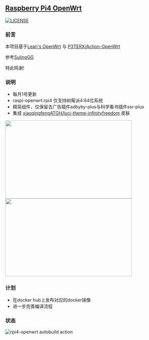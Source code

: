 ## [Raspberry Pi4 OpenWrt](https://github.com/elarkasi/raspi-openwrt)

[![LICENSE](https://img.shields.io/github/license/mashape/apistatus.svg?style=flat-square&label=LICENSE)](https://github.com/elarkasi/OpenWrt-Lean-Pi4-firmware/blob/main/LICENSE)
    
### 前言

本项目基于[Lean's OpenWrt](https://github.com/coolsnowwolf/lede) 与 [P3TERX/Action-OpenWrt](https://github.com/P3TERX/Actions-OpenWrt)

参考[SulingGG](https://github.com/SuLingGG/OpenWrt-Rpi-Docker)
    
特此鸣谢!

### 说明
- 每月1号更新
- raspi-openwrt:rpi4 仅支持树莓派4:64位系统
- 精简组件，仅保留去广告插件adbyby-plus与科学看书插件ssr-plus
- 集成 [xiaoqingfengATGH/luci-theme-infinityfreedom](https://github.com/xiaoqingfengATGH/luci-theme-infinityfreedom) 皮肤

<img src="https://github.com/xiaoqingfengATGH/luci-theme-infinityfreedom/blob/master/screenshots/000.Login.jpg" alt="" width="400" height="247"><img src="https://github.com/xiaoqingfengATGH/luci-theme-infinityfreedom/blob/master/screenshots/001.Overview.jpg" alt="" width="400" height="247">

### 计划
- 在docker hub上发布对应的docker镜像
- 进一步完善编译流程
  
### 状态
![rpi4-openwrt autobuild action](https://github.com/elarkasi/raspi-openwrt/workflows/rpi4-openwrt%20autobuild%20action/badge.svg)
